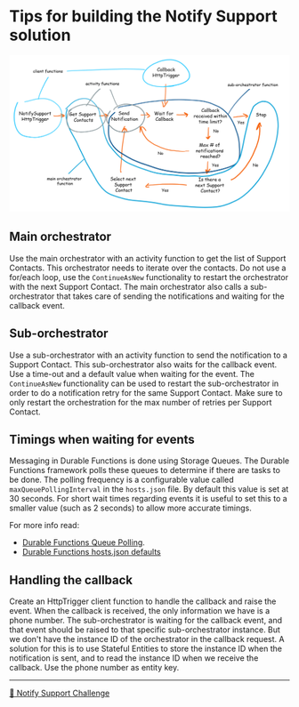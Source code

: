 # Tips for building the Notify Support solution

![](../diagrams/notifysupport_functions.png)

## Main orchestrator

Use the main orchestrator with an activity function to get the list of Support Contacts. This orchestrator needs to iterate over the contacts. Do not use a for/each loop, use the `ContinueAsNew` functionality to restart the orchestrator with the next Support Contact. The main orchestrator also calls a sub-orchestrator that takes care of sending the notifications and waiting for the callback event.

## Sub-orchestrator

Use a sub-orchestrator with an activity function to send the notification to a Support Contact. This sub-orchestrator also waits for the callback event. Use a time-out and a default value when waiting for the event. The `ContinueAsNew` functionality can be used to restart the sub-orchestrator in order to do a notification retry for the same Support Contact. Make sure to only restart the orchestration for the max number of retries per Support Contact.

## Timings when waiting for events

Messaging in Durable Functions is done using Storage Queues. The Durable Functions framework polls these queues to determine if there are tasks to be done. The polling frequency is a configurable value called `maxQueuePollingInterval` in the `hosts.json` file. By default this value is set at 30 seconds. For short wait times regarding events it is useful to set this to a smaller value (such as 2 seconds) to allow more accurate timings.

For more info read:

- [Durable Functions Queue Polling](https://docs.microsoft.com/en-us/azure/azure-functions/durable/durable-functions-perf-and-scale#queue-polling).
- [Durable Functions hosts.json defaults](https://docs.microsoft.com/en-us/azure/azure-functions/durable/durable-functions-bindings#durable-functions-2-0-host-json)

## Handling the callback

Create an HttpTrigger client function to handle the callback and raise the event. When the callback is received, the only information we have is a phone number. The sub-orchestrator is waiting for the callback event, and that event should be raised to that specific sub-orchestrator instance. But we don't have the instance ID of the orchestrator in the callback request. A solution for this is to use Stateful Entities to store the instance ID when the notification is sent, and to read the instance ID when we receive the callback. Use the phone number as entity key.

---
[🔼 Notify Support Challenge](notifysupport.md)